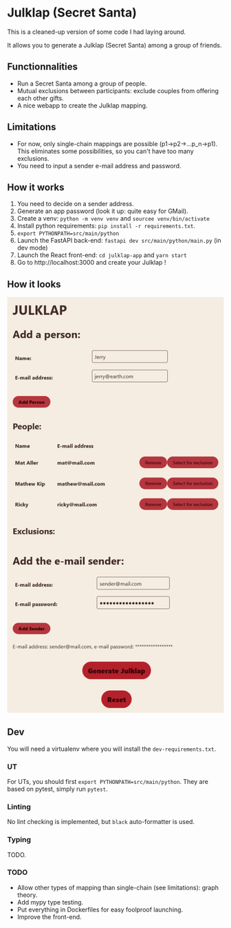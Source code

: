 # Julklap (Secret Santa)

This is a cleaned-up version of some code I had laying around.

It allows you to generate a Julklap (Secret Santa) among a group of friends.

## Functionnalities

- Run a Secret Santa among a group of people.
- Mutual exclusions between participants: exclude couples from offering each other gifts.
- A nice webapp to create the Julklap mapping.

## Limitations

- For now, only single-chain mappings are possible (p1->p2->...p_n->p1). This eliminates some possibilities, so you can't have too many exclusions.
- You need to input a sender e-mail address and password.

## How it works

1. You need to decide on a sender address.
2. Generate an app password (look it up: quite easy for GMail).
3. Create a venv: `python -m venv venv` and `sourcee venv/bin/activate`
4. Install python requirements: `pip install -r requirements.txt`.
5. `export PYTHONPATH=src/main/python`
6. Launch the FastAPI back-end: `fastapi dev src/main/python/main.py` (in dev mode)
7. Launch the React front-end: `cd julklap-app` and `yarn start`
8. Go to http://localhost:3000 and create your Julklap !

## How it looks

![alt text](image.png)

## Dev

You will need a virtualenv where you will install the `dev-requirements.txt`.

### UT

For UTs, you should first `export PYTHONPATH=src/main/python`.
They are based on pytest, simply run `pytest`.

### Linting

No lint checking is implemented, but `black` auto-formatter is used.

### Typing

TODO.

### TODO

- Allow other types of mapping than single-chain (see limitations): graph theory.
- Add mypy type testing.
- Put everything in Dockerfiles for easy foolproof launching.
- Improve the front-end.
